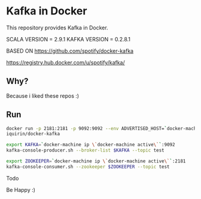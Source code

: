 Kafka in Docker
===

This repository provides Kafka in Docker.

SCALA VERSION = 2.9.1
KAFKA VERSION = 0.2.8.1

BASED ON
https://github.com/spotify/docker-kafka

https://registry.hub.docker.com/u/spotify/kafka/

Why?
---
Because i liked these repos :)

Run
---

```bash
docker run -p 2181:2181 -p 9092:9092 --env ADVERTISED_HOST=`docker-machine ip \`docker-machine active\`` --env ADVERTISED_PORT=9092
iquirin/docker-kafka
```

```bash
export KAFKA=`docker-machine ip \`docker-machine active\``:9092
kafka-console-producer.sh --broker-list $KAFKA --topic test
```

```bash
export ZOOKEEPER=`docker-machine ip \`docker-machine active\``:2181
kafka-console-consumer.sh --zookeeper $ZOOKEEPER --topic test
```

Todo

Be Happy :)
